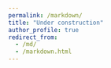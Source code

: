 ```yaml
---
permalink: /markdown/
title: "Under construction"
author_profile: true
redirect_from:
  - /md/
  - /markdown.html
---
```

